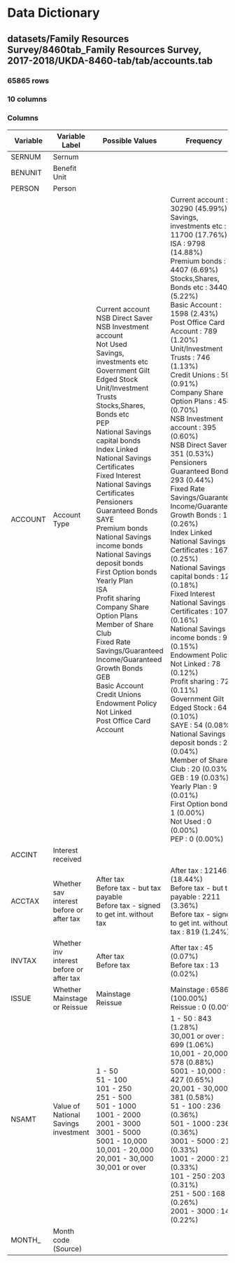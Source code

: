 # Data Dictionary

## datasets/Family Resources Survey/8460tab_Family Resources Survey, 2017-2018/UKDA-8460-tab/tab/accounts.tab

### 65865 rows

### 10 columns

### Columns

| Variable | Variable Label | Possible Values | Frequency |
| --- | --- | --- | --- |
| SERNUM | Sernum |  |  |
| BENUNIT | Benefit Unit |  |  |
| PERSON | Person |  |  |
| ACCOUNT | Account Type | Current account <br/>NSB Direct Saver <br/>NSB Investment account <br/>Not Used <br/>Savings, investments etc <br/>Government Gilt Edged Stock <br/>Unit/Investment Trusts <br/>Stocks,Shares, Bonds etc <br/>PEP <br/>National Savings capital bonds <br/>Index Linked National Savings Certificates <br/>Fixed Interest National Savings Certificates <br/>Pensioners Guaranteed Bonds <br/>SAYE <br/>Premium bonds <br/>National Savings income bonds <br/>National Savings deposit bonds <br/>First Option bonds <br/>Yearly Plan <br/>ISA <br/>Profit sharing <br/>Company Share Option Plans <br/>Member of Share Club <br/>Fixed Rate Savings/Guaranteed Income/Guaranteed Growth Bonds <br/>GEB <br/>Basic Account <br/>Credit Unions <br/>Endowment Policy Not Linked <br/>Post Office Card Account  | Current account : 30290 (45.99%)<br/>Savings, investments etc : 11700 (17.76%)<br/>ISA : 9798 (14.88%)<br/>Premium bonds : 4407 (6.69%)<br/>Stocks,Shares, Bonds etc : 3440 (5.22%)<br/>Basic Account : 1598 (2.43%)<br/>Post Office Card Account : 789 (1.20%)<br/>Unit/Investment Trusts : 746 (1.13%)<br/>Credit Unions : 597 (0.91%)<br/>Company Share Option Plans : 458 (0.70%)<br/>NSB Investment account : 395 (0.60%)<br/>NSB Direct Saver : 351 (0.53%)<br/>Pensioners Guaranteed Bonds : 293 (0.44%)<br/>Fixed Rate Savings/Guaranteed Income/Guaranteed Growth Bonds : 170 (0.26%)<br/>Index Linked National Savings Certificates : 167 (0.25%)<br/>National Savings capital bonds : 121 (0.18%)<br/>Fixed Interest National Savings Certificates : 107 (0.16%)<br/>National Savings income bonds : 97 (0.15%)<br/>Endowment Policy Not Linked : 78 (0.12%)<br/>Profit sharing : 72 (0.11%)<br/>Government Gilt Edged Stock : 64 (0.10%)<br/>SAYE : 54 (0.08%)<br/>National Savings deposit bonds : 24 (0.04%)<br/>Member of Share Club : 20 (0.03%)<br/>GEB : 19 (0.03%)<br/>Yearly Plan : 9 (0.01%)<br/>First Option bonds : 1 (0.00%)<br/>Not Used : 0 (0.00%)<br/>PEP : 0 (0.00%) |
| ACCINT | Interest received |  |  |
| ACCTAX | Whether sav interest before or after tax | After tax <br/>Before tax - but tax payable <br/>Before tax - signed to get int. without tax  | After tax : 12146 (18.44%)<br/>Before tax - but tax payable : 2211 (3.36%)<br/>Before tax - signed to get int. without tax : 819 (1.24%) |
| INVTAX | Whether inv interest before or after tax | After tax <br/>Before tax  | After tax : 45 (0.07%)<br/>Before tax : 13 (0.02%) |
| ISSUE | Whether Mainstage or Reissue | Mainstage <br/>Reissue  | Mainstage : 65865 (100.00%)<br/>Reissue : 0 (0.00%) |
| NSAMT | Value of National Savings investment | 1 - 50 <br/>51 - 100 <br/>101 - 250 <br/>251 - 500 <br/>501 - 1000 <br/>1001 - 2000 <br/>2001 - 3000 <br/>3001 - 5000 <br/>5001 - 10,000 <br/>10,001 - 20,000 <br/>20,001 - 30,000 <br/>30,001 or over  | 1 - 50 : 843 (1.28%)<br/>30,001 or over : 699 (1.06%)<br/>10,001 - 20,000 : 578 (0.88%)<br/>5001 - 10,000 : 427 (0.65%)<br/>20,001 - 30,000 : 381 (0.58%)<br/>51 - 100 : 236 (0.36%)<br/>501 - 1000 : 236 (0.36%)<br/>3001 - 5000 : 219 (0.33%)<br/>1001 - 2000 : 218 (0.33%)<br/>101 - 250 : 203 (0.31%)<br/>251 - 500 : 168 (0.26%)<br/>2001 - 3000 : 148 (0.22%) |
| MONTH_ | Month code (Source) |  |  |
